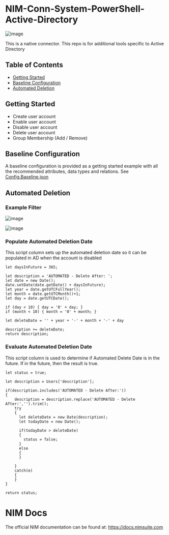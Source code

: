 # NIM-Conn-System-PowerShell-Active-Directory
![image](https://user-images.githubusercontent.com/24281600/134387458-b0686b64-7252-41b0-9d6d-a8b084bac626.png)

This is a native connector. This repo is for additional tools specific to Active Directory

## Table of Contents
* [Getting Started](#getting-started)
* [Baseline Configuration](#baseline-configuration)
* [Automated Deletion](#automated-deletion)  

## Getting Started
* Create user account 
* Enable user account
* Disable user account
* Delete user account
* Group Membership (Add / Remove)

## Baseline Configuration
A baseline configuration is provided as a getting started example with all the recommended attributes, data types and relations.
See
[Config.Baseline.json](Config.Baseline.json)

## Automated Deletion

### Example Filter
![image](https://user-images.githubusercontent.com/24281600/134387022-fd8ba2b2-cc22-466d-b954-605d3cdd93c7.png)

![image](https://user-images.githubusercontent.com/24281600/134387051-0ea9975b-86eb-44ce-98b6-4e34b36e46a0.png)

### Populate Automated Deletion Date
This script column sets up the automated deletion date so it can be populated in AD when the account is disabled
```
let daysInFuture = 365;

let description = 'AUTOMATED - Delete After: ';
let date = new Date();
date.setDate(date.getDate() + daysInFuture);
let year = date.getUTCFullYear();
let month = date.getUTCMonth()+1;
let day = date.getUTCDate();

if (day < 10) { day = '0' + day; }
if (month < 10) { month = '0' + month; }

let deleteDate = '' + year + '-' + month + '-' + day

description += deleteDate;
return description;
```

### Evaluate Automated Deletion Date
This script column is used to determine if Automated Delete Date is in the future. If in the future, then the result is true.


```
let status = true;

let description = Users['description'];

if(description.includes('AUTOMATED - Delete After:'))
{
	description = description.replace('AUTOMATED - Delete After:','').trim();
  	try
    {
      let deleteDate = new Date(description);
      let todayDate = new Date();

      if(todayDate > deleteDate)
      {
       	status = false;
      }
      else
      {
      }
      
    }
    catch(e)
    {
    }
}

return status;
```


# NIM Docs
The official NIM documentation can be found at: https://docs.nimsuite.com
